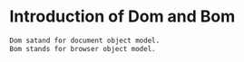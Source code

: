# Introduction of Dom  and  Bom 
```sh
Dom satand for document object model.
Bom stands for browser object model.
```


